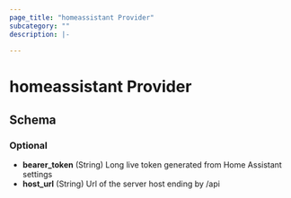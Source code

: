 ```yaml
---
page_title: "homeassistant Provider"
subcategory: ""
description: |-
  
---
```


# homeassistant Provider





## Schema

### Optional

- **bearer_token** (String) Long live token generated from Home Assistant settings
- **host_url** (String) Url of the server host ending by /api
